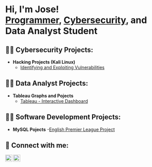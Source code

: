 <h1>Hi, I'm Jose! <br/><a href="https://github.com/yeriej77">Programmer</a>, <a href="https://www.linkedin.com//in/joseantoniourena/">Cybersecurity</a>, and <a>Data Analyst Student</a>
<h2>👨‍💻 Cybersecurity Projects:</h2>
  
- <b> Hacking Projects (Kali Linux) </b>
  - [Identifying and Exploiting Vulnerabilities](https://github.com/yeriej77/Identifying-and-Exploiting-Vulnerabilities)

<h2>👨‍💻 Data Analyst Projects:</h2>

- <b>Tableau Graphs and Pojects </b>
    - [Tableau - Interactive Dashboard](https://github.com/yeriej77/Tableau-Dashboard/tree/main)


<h2>👨‍💻 Software Development Projects:</h2>

- <b>MySQL Pojects</b>
    -[English Premier League Project](https://github.com/)

<h2> 🤳 Connect with me:</h2>

[<img align="left" alt="JoshMadakor | LinkedIn" width="22px" src="https://cdn.jsdelivr.net/npm/simple-icons@v3/icons/linkedin.svg" />][linkedin]
[<img align="left" alt="JoshMadakor | Instagram" width="22px" src="https://cdn.jsdelivr.net/npm/simple-icons@v3/icons/instagram.svg" />][instagram]

[instagram]: https://www.instagram.com/itsyeriel/
[linkedin]: https://www.linkedin.com//in/joseantoniourena/

<!--
**joshmadakor1/joshmadakor1** is a ✨ _special_ ✨ repository because its `README.md` (this file) appears on your GitHub profile.

Here are some ideas to get you started:

- 🔭 I’m currently working on ...
- 🌱 I’m currently learning ...
- 👯 I’m looking to collaborate on ...
- 🤔 I’m looking for help with ...
- 💬 Ask me about ...
- 📫 How to reach me: ...
- 😄 Pronouns: ...
- ⚡ Fun fact: ...
-->

